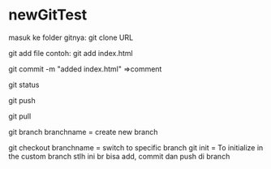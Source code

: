 # newGitTest

masuk ke folder gitnya:
git clone URL

git add file
contoh: git add index.html

git commit -m "added index.html" =>comment

git status

git push

git pull

git branch branchname = create new branch

git checkout branchname = switch to specific branch
git init = To initialize in the custom branch
stlh ini br bisa add, commit dan push di branch
